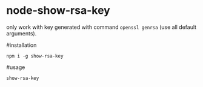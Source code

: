 node-show-rsa-key
=================

only work with key generated with command `openssl genrsa` (use all default arguments).

#installation

    npm i -g show-rsa-key

#usage

    show-rsa-key
